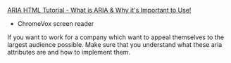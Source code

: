 [ARIA HTML Tutorial - What is ARIA & Why it's Important to Use!](https://youtu.be/0hqhAIjE_8I)

- ChromeVox screen reader

If you want to work for a company which want to appeal themselves to the largest audience possible. Make sure that you understand what these aria attributes are and how to implement them.